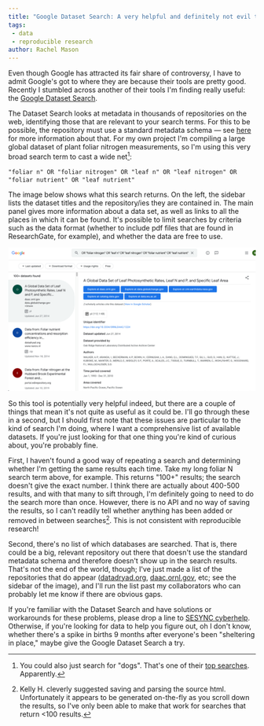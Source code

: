 ```yaml
---
title: "Google Dataset Search: A very helpful and definitely not evil tool for finding data"
tags:
 - data
 - reproducible research
author: Rachel Mason
---
```


Even though Google has attracted its fair share of controversy, I have to admit Google's got to where they are because their tools are pretty good. Recently I stumbled across another of their tools I'm finding really useful: the [Google Dataset Search](https://datasetsearch.research.google.com/).

The Dataset Search looks at metadata in thousands of repositories on the web, identifying those that are relevant to your search terms. For this to be possible, the repository must use a standard metadata schema &mdash; see [here](https://ai.googleblog.com/2018/09/building-google-dataset-search-and.html) for more information about that. For my own project I'm compiling a large global dataset of plant foliar nitrogen measurements, so I'm using this very broad search term to cast a wide net[^1]:

```
"foliar n" OR "foliar nitrogen" OR "leaf n" OR "leaf nitrogen" OR "foliar nutrient" OR "leaf nutrient"
```

The image below shows what this search returns. On the left, the sidebar lists the dataset titles and the repository/ies they are contained in. The main panel gives more information about a data set, as well as links to all the places in which it can be found. It's possible to limit searches by criteria such as the data format (whether to include pdf files that are found in ResearchGate, for example), and whether the data are free to use.

![dataset search screenshot](/assets/images/googledatasetsearch.png)

So this tool is potentially very helpful indeed, but there are a couple of things that mean it's not quite as useful as it could be. I'll go through these in a second, but I should first note that these issues are particular to the kind of search I'm doing, where I want a comprehensive list of available datasets. If you're just looking for that one thing you're kind of curious about, you're probably fine.

First, I haven't found a good way of repeating a search and determining whether I'm getting the same results each time. Take my long foliar N search term above, for example. This returns "100+" results; the search doesn't give the exact number. I think there are actually about 400-500 results, and with that many to sift through, I'm definitely going to need to do the search more than once. However, there is no API and no way of saving the results, so I can't readily tell whether anything has been added or removed in between searches[^2]. This is not consistent with reproducible research!

Second, there's no list of which databases are searched. That is, there could be a big, relevant repository out there that doesn't use the standard metadata schema and therefore doesn't show up in the search results. That's not the end of the world, though; I've just made a list of the repositories that do appear ([datadryad.org](https://datadryad.org/), [daac.ornl.gov](https://daac.ornl.gov/), etc; see the sidebar of the image), and I'll run the list past my collaborators who can probably let me know if there are obvious gaps.

If you're familiar with the Dataset Search and have solutions or workarounds for these problems, please drop a line to [SESYNC cyberhelp](mailto:cyberhelp@sesync.org). Otherwise, if you're looking for data to help you figure out, oh I don't know, whether there's a spike in births 9 months after everyone's been "sheltering in place," maybe give the Google Dataset Search a try.


[^1]: You could also just search for "dogs". That's one of their [top searches](https://www.blog.google/products/search/discovering-millions-datasets-web/). Apparently.

[^2]: Kelly H. cleverly suggested saving and parsing the source html. Unfortunately it appears to be generated on-the-fly as you scroll down the results, so I've only been able to make that work for searches that return <100 results.
